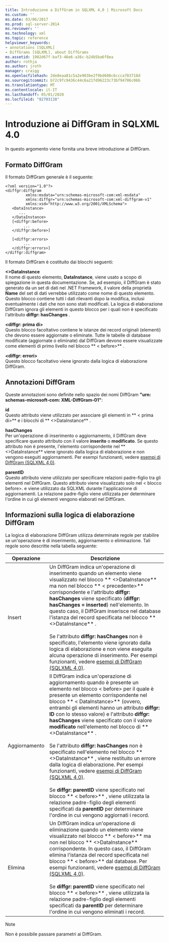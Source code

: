 ```yaml
---
title: Introduzione a DiffGram in SQLXML 4,0 | Microsoft Docs
ms.custom: ''
ms.date: 03/06/2017
ms.prod: sql-server-2014
ms.reviewer: ''
ms.technology: xml
ms.topic: reference
helpviewer_keywords:
- annotations [SQLXML]
- DiffGrams [SQLXML], about DiffGrams
ms.assetid: 1902d67f-baf3-46e6-a36c-b24b5ba6f8ea
author: rothja
ms.author: jroth
manager: craigg
ms.openlocfilehash: 2de8eaa81c5a2e903be2f9bd608c6ccca703718d
ms.sourcegitcommit: b72c9fc9436c44c6a21fd96223c73bf94706c06b
ms.translationtype: MT
ms.contentlocale: it-IT
ms.lasthandoff: 05/01/2020
ms.locfileid: "82703138"
---
```

# <a name="introduction-to-diffgrams-in-sqlxml-40"></a>Introduzione ai DiffGram in SQLXML 4.0
  In questo argomento viene fornita una breve introduzione ai DiffGram.  
  
## <a name="diffgram-format"></a>Formato DiffGram  
 Il formato DiffGram generale è il seguente:  
  
```  
<?xml version="1.0"?>  
<diffgr:diffgram   
         xmlns:msdata="urn:schemas-microsoft-com:xml-msdata"  
         xmlns:diffgr="urn:schemas-microsoft-com:xml-diffgram-v1"  
         xmlns:xsd="http://www.w3.org/2001/XMLSchema">  
   <DataInstance>  
      ...  
   </DataInstance>  
   [<diffgr:before>  
        ...  
   </diffgr:before>]  
  
   [<diffgr:errors>  
        ...  
   </diffgr:errors>]  
</diffgr:diffgram>  
```  
  
 Il formato DiffGram è costituito dai blocchi seguenti:  
  
 **\<>DataInstance**  
 Il nome di questo elemento, **DataInstance**, viene usato a scopo di spiegazione in questa documentazione. Se, ad esempio, il DiffGram è stato generato da un set di dati nel .NET Framework, il valore della proprietà **Name** del set di dati verrebbe utilizzato come nome di questo elemento. Questo blocco contiene tutti i dati rilevanti dopo la modifica, inclusi eventualmente i dati che non sono stati modificati. La logica di elaborazione DiffGram ignora gli elementi in questo blocco per i quali non è specificato l'attributo **diffgr: hasChanges** .  
  
 **\<diffgr: prima di>**  
 Questo blocco facoltativo contiene le istanze dei record originali (elementi) che devono essere aggiornate o eliminate. Tutte le tabelle di database modificate (aggiornate o eliminate) dal DiffGram devono essere visualizzate come elementi di primo livello nel blocco ** \< before>** .  
  
 **\<diffgr: errori>**  
 Questo blocco facoltativo viene ignorato dalla logica di elaborazione DiffGram.  
  
## <a name="diffgram-annotations"></a>Annotazioni DiffGram  
 Queste annotazioni sono definite nello spazio dei nomi DiffGram **"urn: schemas-microsoft-com: XML-DiffGram-01"**:  
  
 **id**  
 Questo attributo viene utilizzato per associare gli elementi in ** \< prima di>** e i blocchi di ** \<>DataInstance** .  
  
 **hasChanges**  
 Per un'operazione di inserimento o aggiornamento, il DiffGram deve specificare questo attributo con il valore **inserito** o **modificato**. Se questo attributo non è presente, l'elemento corrispondente nel ** \<>DataInstance** viene ignorato dalla logica di elaborazione e non vengono eseguiti aggiornamenti. Per esempi funzionanti, vedere [esempi di DiffGram &#40;SQLXML 4,0&#41;](diffgram-examples-sqlxml-4-0.md).  
  
 **parentID**  
 Questo attributo viene utilizzato per specificare relazioni padre-figlio tra gli elementi nel DiffGram. Questo attributo viene visualizzato solo nel \< blocco before>. e viene utilizzato da SQLXML durante l'applicazione di aggiornamenti. La relazione padre-figlio viene utilizzata per determinare l'ordine in cui gli elementi vengono elaborati nel DiffGram.  
  
## <a name="understanding-the-diffgram-processing-logic"></a>Informazioni sulla logica di elaborazione DiffGram  
 La logica di elaborazione DiffGram utilizza determinate regole per stabilire se un'operazione è di inserimento, aggiornamento o eliminazione. Tali regole sono descritte nella tabella seguente:  
  
|Operazione|Descrizione|  
|---------------|-----------------|  
|Insert|Un DiffGram indica un'operazione di inserimento quando un elemento viene visualizzato nel blocco ** \<>DataInstance** ma non nel blocco ** \< precedente>** corrispondente e l'attributo **diffgr: hasChanges** viene specificato (**diffgr: hasChanges = inserted**) nell'elemento. In questo caso, il DiffGram inserisce nel database l'istanza del record specificata nel blocco ** \<>DataInstance** .<br /><br /> Se l'attributo **diffgr: hasChanges** non è specificato, l'elemento viene ignorato dalla logica di elaborazione e non viene eseguita alcuna operazione di inserimento. Per esempi funzionanti, vedere [esempi di DiffGram &#40;SQLXML 4,0&#41;](diffgram-examples-sqlxml-4-0.md).|  
|Aggiornamento|Il DiffGram indica un'operazione di aggiornamento quando è presente un elemento nel blocco \< before> per il quale è presente un elemento corrispondente nel blocco ** \< DataInstance>** (ovvero, entrambi gli elementi hanno un attributo **diffgr: ID** con lo stesso valore) e l'attributo **diffgr: hasChanges** viene specificato con il valore **modificato** nell'elemento nel blocco di ** \<>DataInstance** .<br /><br /> Se l'attributo **diffgr: hasChanges** non è specificato nell'elemento nel blocco ** \<>DataInstance** , viene restituito un errore dalla logica di elaborazione. Per esempi funzionanti, vedere [esempi di DiffGram &#40;SQLXML 4,0&#41;](diffgram-examples-sqlxml-4-0.md).<br /><br /> Se **diffgr: parentID** viene specificato nel blocco ** \< before>** , viene utilizzata la relazione padre-figlio degli elementi specificati da **parentID** per determinare l'ordine in cui vengono aggiornati i record.|  
|Elimina|Un DiffGram indica un'operazione di eliminazione quando un elemento viene visualizzato nel blocco ** \< before>** ma non nel blocco ** \<>DataInstance** corrispondente. In questo caso, il DiffGram elimina l'istanza del record specificata nel blocco ** \< before>** dal database. Per esempi funzionanti, vedere [esempi di DiffGram &#40;SQLXML 4,0&#41;](diffgram-examples-sqlxml-4-0.md).<br /><br /> Se **diffgr: parentID** viene specificato nel blocco ** \< before>** , viene utilizzata la relazione padre-figlio degli elementi specificati da **parentID** per determinare l'ordine in cui vengono eliminati i record.|  
  
> [!NOTE]  
>  Non è possibile passare parametri ai DiffGram.  
  
  
